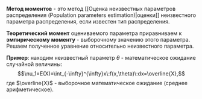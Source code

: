 **Метод моментов** - это метод [[Оценка неизвестных параметров распределения (Population parameters estimation)|оценки]] неизвестного параметра распределения, если известен тип распределения.

**Теоретический момент** оцениваемого параметра приравниваем к **эмпирическому моменту** - выборочному значению этого параметра. Решаем полученное уравнение относительно неизвестного параметра.

**Пример**: находим неизвестный параметр $\theta$ - математическое ожидание случайной величины:$$\nu_1=E(X)=\int_{-\infty}^{\infty}x\:f(x,\theta)\:dx=\overline{X},$$где $\overline{X}$ - выборочное математическое ожидание (среднее арифметическое).